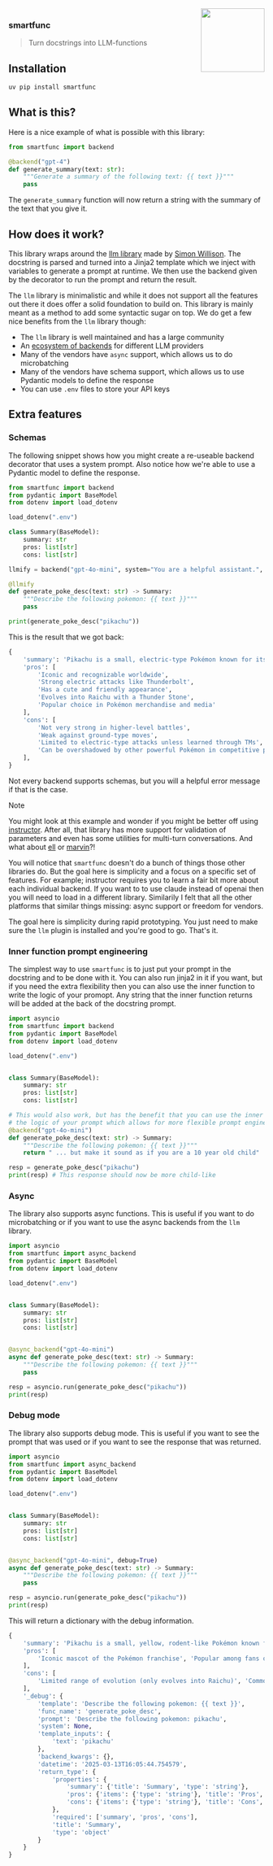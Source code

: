 <img src="imgs/logo.png" width="125" height="125" align="right" />

### smartfunc

> Turn docstrings into LLM-functions

## Installation

```bash
uv pip install smartfunc
```


## What is this?

Here is a nice example of what is possible with this library:

```python
from smartfunc import backend

@backend("gpt-4")
def generate_summary(text: str):
    """Generate a summary of the following text: {{ text }}"""
    pass
```

The `generate_summary` function will now return a string with the summary of the text that you give it.

## How does it work?

This library wraps around the [llm library](https://llm.datasette.io/en/stable/index.html) made by [Simon Willison](https://simonwillison.net/). The docstring is parsed and turned into a Jinja2 template which we inject with variables to generate a prompt at runtime. We then use the backend given by the decorator to run the prompt and return the result.

The `llm` library is minimalistic and while it does not support all the features out there it does offer a solid foundation to build on. This library is mainly meant as a method to add some syntactic sugar on top. We do get a few nice benefits from the `llm` library though:

- The `llm` library is well maintained and has a large community
- An [ecosystem of backends](https://llm.datasette.io/en/stable/plugins/directory.html) for different LLM providers
- Many of the vendors have `async` support, which allows us to do microbatching
- Many of the vendors have schema support, which allows us to use Pydantic models to define the response
- You can use `.env` files to store your API keys

## Extra features

### Schemas

The following snippet shows how you might create a re-useable backend decorator that uses a system prompt. Also notice how we're able to use a Pydantic model to define the response.

```python
from smartfunc import backend
from pydantic import BaseModel
from dotenv import load_dotenv

load_dotenv(".env")

class Summary(BaseModel):
    summary: str
    pros: list[str]
    cons: list[str]

llmify = backend("gpt-4o-mini", system="You are a helpful assistant.", temperature=0.5)

@llmify
def generate_poke_desc(text: str) -> Summary:
    """Describe the following pokemon: {{ text }}"""
    pass

print(generate_poke_desc("pikachu"))
```

This is the result that we got back:

```python
{
    'summary': 'Pikachu is a small, electric-type Pokémon known for its adorable appearance and strong electrical abilities. It is recognized as the mascot of the Pokémon franchise, with distinctive features and a cheerful personality.', 
    'pros': [
        'Iconic and recognizable worldwide', 
        'Strong electric attacks like Thunderbolt', 
        'Has a cute and friendly appearance', 
        'Evolves into Raichu with a Thunder Stone', 
        'Popular choice in Pokémon merchandise and media'
    ], 
    'cons': [
        'Not very strong in higher-level battles', 
        'Weak against ground-type moves', 
        'Limited to electric-type attacks unless learned through TMs', 
        'Can be overshadowed by other powerful Pokémon in competitive play'
    ],
}
```

Not every backend supports schemas, but you will a helpful error message if that is the case.

> [!NOTE]  
> You might look at this example and wonder if you might be better off using [instructor](https://python.useinstructor.com/). After all, that library has more support for validation of parameters and even has some utilities for multi-turn conversations. And what about [ell](https://github.com/MadcowD/ell) or [marvin](https://www.askmarvin.ai/)?! 
> 
> You will notice that `smartfunc` doesn't do a bunch of things those other libraries do. But the goal here is simplicity and a focus on a specific set of features.  For example; instructor requires you to learn a fair bit more about each individual backend. If you want to to use claude instead of openai then you will need to load in a different library. Similarily I felt that all the other platforms that similar things missing: async support or freedom for vendors. 
>
> The goal here is simplicity during rapid prototyping. You just need to make sure the `llm` plugin is installed and you're good to go. That's it. 


### Inner function prompt engineering

The simplest way to use `smartfunc` is to just put your prompt in the docstring and to be done with it. You can also run jinja2 in it if you want, but if you need the extra flexibility then you can also use the inner function to write the logic of your promopt. Any string that the inner function returns will be added at the back of the docstring prompt.

```python
import asyncio
from smartfunc import backend
from pydantic import BaseModel
from dotenv import load_dotenv

load_dotenv(".env")


class Summary(BaseModel):
    summary: str
    pros: list[str]
    cons: list[str]

# This would also work, but has the benefit that you can use the inner function to write 
# the logic of your prompt which allows for more flexible prompt engineering
@backend("gpt-4o-mini")
def generate_poke_desc(text: str) -> Summary:
    """Describe the following pokemon: {{ text }}"""
    return " ... but make it sound as if you are a 10 year old child"

resp = generate_poke_desc("pikachu")
print(resp) # This response should now be more child-like
```

### Async

The library also supports async functions. This is useful if you want to do microbatching or if you want to use the async backends from the `llm` library.

```python
import asyncio
from smartfunc import async_backend
from pydantic import BaseModel
from dotenv import load_dotenv

load_dotenv(".env")


class Summary(BaseModel):
    summary: str
    pros: list[str]
    cons: list[str]


@async_backend("gpt-4o-mini")
async def generate_poke_desc(text: str) -> Summary:
    """Describe the following pokemon: {{ text }}"""
    pass

resp = asyncio.run(generate_poke_desc("pikachu"))
print(resp)
```

### Debug mode

The library also supports debug mode. This is useful if you want to see the prompt that was used or if you want to see the response that was returned.

```python
import asyncio
from smartfunc import async_backend
from pydantic import BaseModel
from dotenv import load_dotenv

load_dotenv(".env")


class Summary(BaseModel):
    summary: str
    pros: list[str]
    cons: list[str]


@async_backend("gpt-4o-mini", debug=True)
async def generate_poke_desc(text: str) -> Summary:
    """Describe the following pokemon: {{ text }}"""
    pass

resp = asyncio.run(generate_poke_desc("pikachu"))
print(resp)
```

This will return a dictionary with the debug information.

```python
{
    'summary': 'Pikachu is a small, yellow, rodent-like Pokémon known for its electric powers and iconic status as the franchise mascot. It has long ears with black tips, red cheeks that store electricity, and a lightning bolt-shaped tail. Pikachu evolves from Pichu when leveled up with high friendship and can further evolve into Raichu when exposed to a Thunder Stone. Pikachu is often depicted as cheerful, playfully energetic, and is renowned for its ability to generate electricity, which it can unleash in powerful attacks such as Thunderbolt and Volt Tackle.', 
    'pros': [
        'Iconic mascot of the Pokémon franchise', 'Popular among fans of all ages', 'Strong electric-type moves', 'Cute and friendly appearance'
    ], 
    'cons': [
        'Limited range of evolution (only evolves into Raichu)', 'Commonly found, which may reduce uniqueness', 'Vulnerable to ground-type moves', 'Requires high friendship for evolution to Pichu, which can be a long process'
    ], 
    '_debug': {
        'template': 'Describe the following pokemon: {{ text }}', 
        'func_name': 'generate_poke_desc', 
        'prompt': 'Describe the following pokemon: pikachu', 
        'system': None, 
        'template_inputs': {
            'text': 'pikachu'
        }, 
        'backend_kwargs': {}, 
        'datetime': '2025-03-13T16:05:44.754579', 
        'return_type': {
            'properties': {
                'summary': {'title': 'Summary', 'type': 'string'}, 
                'pros': {'items': {'type': 'string'}, 'title': 'Pros', 'type': 'array'}, 
                'cons': {'items': {'type': 'string'}, 'title': 'Cons', 'type': 'array'}
            }, 
            'required': ['summary', 'pros', 'cons'], 
            'title': 'Summary', 
            'type': 'object'
        }
    }
}
```
